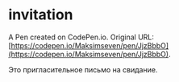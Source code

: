 # invitation

A Pen created on CodePen.io. Original URL: [https://codepen.io/Maksimseven/pen/JjzBbbO](https://codepen.io/Maksimseven/pen/JjzBbbO).

Это пригласительное письмо на свидание.